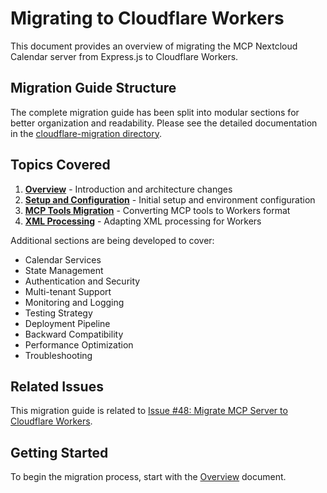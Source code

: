 # Migrating to Cloudflare Workers

This document provides an overview of migrating the MCP Nextcloud Calendar server from Express.js to Cloudflare Workers.

## Migration Guide Structure

The complete migration guide has been split into modular sections for better organization and readability. Please see the detailed documentation in the [cloudflare-migration directory](./cloudflare-migration/index.md).

## Topics Covered

1. **[Overview](./cloudflare-migration/01-overview.md)** - Introduction and architecture changes
2. **[Setup and Configuration](./cloudflare-migration/02-setup.md)** - Initial setup and environment configuration
3. **[MCP Tools Migration](./cloudflare-migration/03-mcp-tools.md)** - Converting MCP tools to Workers format
4. **[XML Processing](./cloudflare-migration/04-xml-processing.md)** - Adapting XML processing for Workers

Additional sections are being developed to cover:

- Calendar Services
- State Management
- Authentication and Security
- Multi-tenant Support
- Monitoring and Logging
- Testing Strategy
- Deployment Pipeline
- Backward Compatibility
- Performance Optimization
- Troubleshooting

## Related Issues

This migration guide is related to [Issue #48: Migrate MCP Server to Cloudflare Workers](https://github.com/Cheffromspace/mcp-nextcloud-calendar/issues/48).

## Getting Started

To begin the migration process, start with the [Overview](./cloudflare-migration/01-overview.md) document.